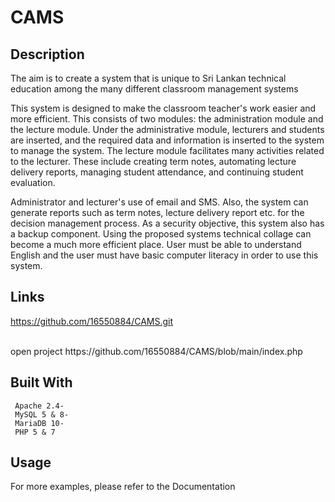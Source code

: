 # CAMS
Description 
----------------------------
The aim is to create a system that is unique to Sri Lankan technical education among the many different classroom management systems

This system is designed to make the classroom teacher's work easier and more efficient. This consists of two modules: the administration module and the lecture module. Under the administrative module, lecturers and students are inserted, and the required data and information is inserted to the system to manage the system. The lecture module facilitates many activities related to the lecturer. These include creating term notes, automating lecture delivery reports, managing student attendance, and continuing student evaluation.

Administrator and lecturer's use of email and SMS. Also, the system can generate reports such as term notes, lecture delivery report etc. for the decision management process. As a security objective, this system also has a backup component. Using the proposed systems technical collage can become a much more efficient place. User must be able to understand English and the user must have basic computer literacy in order to use this system.

Links
--------------
https://github.com/16550884/CAMS.git

</br>
open project
https://github.com/16550884/CAMS/blob/main/index.php

Built With
-----------------
     Apache 2.4-
     MySQL 5 & 8-
     MariaDB 10-
     PHP 5 & 7 
Usage
-------------
For more examples, please refer to the Documentation

